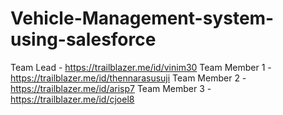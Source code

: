 # Vehicle-Management-system-using-salesforce
Team Lead     -  https://trailblazer.me/id/vinim30
Team Member 1 - https://trailblazer.me/id/thennarasusuji
Team Member 2 - https://trailblazer.me/id/arisp7
Team Member 3 - https://trailblazer.me/id/cjoel8
